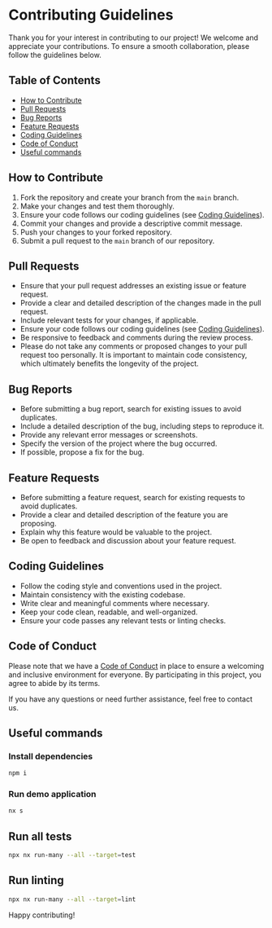 # Contributing Guidelines

Thank you for your interest in contributing to our project! We welcome and appreciate your contributions. To ensure a
smooth collaboration, please follow the guidelines below.

## Table of Contents

- [How to Contribute](#how-to-contribute)
- [Pull Requests](#pull-requests)
- [Bug Reports](#bug-reports)
- [Feature Requests](#feature-requests)
- [Coding Guidelines](#coding-guidelines)
- [Code of Conduct](#code-of-conduct)
- [Useful commands](#useful-commands)

## How to Contribute

1. Fork the repository and create your branch from the `main` branch.
2. Make your changes and test them thoroughly.
3. Ensure your code follows our coding guidelines (see [Coding Guidelines](#coding-guidelines)).
4. Commit your changes and provide a descriptive commit message.
5. Push your changes to your forked repository.
6. Submit a pull request to the `main` branch of our repository.

## Pull Requests

- Ensure that your pull request addresses an existing issue or feature request.
- Provide a clear and detailed description of the changes made in the pull request.
- Include relevant tests for your changes, if applicable.
- Ensure your code follows our coding guidelines (see [Coding Guidelines](#coding-guidelines)).
- Be responsive to feedback and comments during the review process.
- Please do not take any comments or proposed changes to your pull request too personally. It is important to maintain
  code consistency, which ultimately benefits the longevity of the project.

## Bug Reports

- Before submitting a bug report, search for existing issues to avoid duplicates.
- Include a detailed description of the bug, including steps to reproduce it.
- Provide any relevant error messages or screenshots.
- Specify the version of the project where the bug occurred.
- If possible, propose a fix for the bug.

## Feature Requests

- Before submitting a feature request, search for existing requests to avoid duplicates.
- Provide a clear and detailed description of the feature you are proposing.
- Explain why this feature would be valuable to the project.
- Be open to feedback and discussion about your feature request.

## Coding Guidelines

- Follow the coding style and conventions used in the project.
- Maintain consistency with the existing codebase.
- Write clear and meaningful comments where necessary.
- Keep your code clean, readable, and well-organized.
- Ensure your code passes any relevant tests or linting checks.

## Code of Conduct

Please note that we have a [Code of Conduct](CODE_OF_CONDUCT.md) in place to ensure a welcoming and inclusive
environment for everyone. By participating in this project, you agree to abide by its terms.

If you have any questions or need further assistance, feel free to contact us.

## Useful commands

### Install dependencies

```bash
npm i
```

### Run demo application

```bash
nx s
```

## Run all tests

```bash
npx nx run-many --all --target=test
```

## Run linting

```bash
npx nx run-many --all --target=lint
```

Happy contributing!
